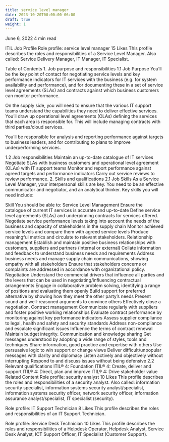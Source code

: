 ```yaml
---
title: service level manager
date: 2023-10-20T00:00:00-06:00
draft: true
weight: 1
---
```



June 6, 2022
4 min read

ITIL
Job Profile
Role profile: service level manager
15 Likes
This profile describes the roles and responsibilities of a Service Level Manager. Also called: Service Delivery Manager, IT Manager, IT Specialist.

Table of Contents
1. 
Job purpose and responsibilities
1.1 Job Purpose
You’ll be the key point of contact for negotiating service levels and key performance indicators for IT services with the business (e.g. for system availability and performance), and for documenting these in a set of service level agreements (SLAs) and contracts against which business customers can monitor performance.

On the supply side, you will need to ensure that the various IT support teams understand the capabilities they need to deliver effective services. You’ll draw up operational level agreements (OLAs) defining the services that each area is responsible for. This will include managing contracts with third parties/cloud services.

You’ll be responsible for analysis and reporting performance against targets to business leaders, and for contributing to plans to improve underperforming services.

1.2 Job responsibilities
Maintain an up-to-date catalogue of IT services
Negotiate SLAs with business customers and operational level agreement (OLAs) with IT support teams
Monitor and report performance against agreed targets and performance indicators
Carry out service reviews to review performance.
2. 
Skills and qualifications
2.1 Job Skills
As a Service Level Manager, your interpersonal skills are key. You need to be an effective communicator and negotiator, and an analytical thinker. Key skills you will need include:

Skill
You should be able to:
Service Level Management
Ensure the catalogue of current IT services is accurate and up-to-date
Define service level agreements (SLAs) and underpinning contracts for services offered.
Negotiate service performance levels taking into account the needs of the business and capacity of stakeholders in the supply chain
Monitor achieved service levels and compare them with agreed service levels
Produce meaningful metrics and circulate to relevant stakeholders.
Relationship management
Establish and maintain positive business relationships with customers, suppliers and partners (internal or external)
Collate information and feedback to understand business needs and requirements
Address business needs and manage supply chain communications, showing empathy with all stakeholders
Ensure that stakeholders concerns or complaints are addressed in accordance with organizational policy.
Negotiation
Understand the commercial drivers that influence all parties and the levers that can be used in negotiating/influencing contractual arrangements
Engage in collaborative problem solving, identifying a range of positions and evaluating them openly
Build support for preferred alternative by showing how they meet the other party’s needs
Present sound and well-reasoned arguments to convince others
Effectively close a negotiation.
Contract management
Communicate regularly with suppliers and foster positive working relationships
Evaluate contract performance by monitoring against key performance indicators
Assess supplier compliance to legal, health and safety and security standards
Address non-compliance and escalate significant issues
Influence the terms of contract renewal
Maintain budget integrity.
Communication and knowledge sharing
Get messages understood by adopting a wide range of styles, tools and techniques
Share information, good practice and expertise with others
Use persuasive logic to win support or change views
Deliver difficult/unpopular messages with clarity and diplomacy
Listen actively and objectively without interrupting
Respond to and discuss issues without being defensive
2.2 Relevant qualifications
ITIL® 4: Foundation
ITIL® 4: Create, deliver and support
ITIL® 4: Direct, plan and improve
ITIL® 4: Drive stakeholder value
Related Content
Role profile: security analyst
10 Likes
This profile describes the roles and responsibilities of a security analyst. Also called: information security specialist, information systems security analyst/specialist, information systems security officer, network security officer, information assurance analyst/specialist, IT specialist (security).

Role profile: IT Support Technician
8 Likes
This profile describes the roles and responsibilities of an IT Support Technician. 

Role profile: Service Desk Technician
10 Likes
This profile describes the roles and responsibilities of a Helpdesk Operator, Helpdesk Analyst, Service Desk Analyst, ICT Support Officer, IT Specialist (Customer Support).

